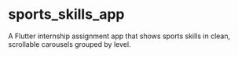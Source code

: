 # sports_skills_app
A Flutter internship assignment app that shows sports skills in clean, scrollable carousels grouped by level.
